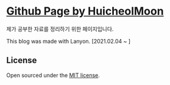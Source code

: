 # [Github Page by HuicheolMoon](https://huicheolmoon.github.io/)

제가 공부한 자료를 정리하기 위한 페이지입니다.

This blog was made with Lanyon. [2021.02.04 ~ ]

## License

Open sourced under the [MIT license](LICENSE.md).
